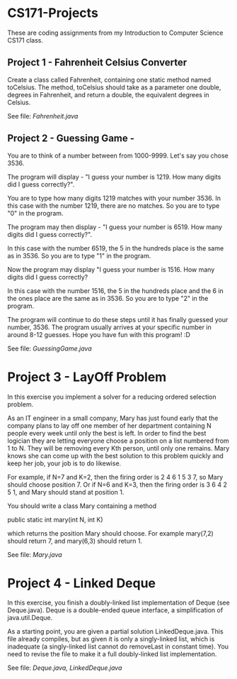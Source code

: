 # CS171-Projects
These are coding assignments from my Introduction to Computer Science CS171 class. 

## Project 1 - Fahrenheit Celsius Converter 
Create a class called Fahrenheit, containing one static method named toCelsius. The method, toCelsius should take as a parameter one double, degrees in Fahrenheit, and return a double, the equivalent degrees in Celsius. 

See file: *Fahrenheit.java*

## Project 2 - Guessing Game - 
You are to think of a number between from 1000-9999. Let's say you chose 3536.

The program will display - "I guess your number is 1219. How many digits did I guess correctly?".

You are to type how many digits 1219 matches with your number 3536. In this case with the number 1219, there are no matches. So you are to type "0" in the program.

The program may then display - "I guess your number is 6519. How many digits did I guess correctly?".

In this case with the number 6519, the 5 in the hundreds place is the same as in 3536. So you are to type "1" in the program.

Now the program may display "I guess your number is 1516. How many digits did I guess correctly?

In this case with the number 1516, the 5 in the hundreds place and the 6 in the ones place are the same as in 3536. So you are to type "2" in the program.

The program will continue to do these steps until it has finally guessed your number, 3536. The program usually arrives at your specific number in around 8-12 guesses. Hope you have fun with this program! :D

See file: *GuessingGame.java*

# Project 3 - LayOff Problem

In this exercise you implement a solver for a reducing ordered selection problem. 

As an IT engineer in a small company, Mary has just found early that the company plans to lay off one member of her department containing N people every week until only the best is left. In order to find the best logician they are letting everyone choose a position on a list numbered from 1 to N. They will be removing every Kth person, until only one remains. Mary knows she can come up with the best solution to this problem quickly and keep her job, your job is to do likewise.

For example, if N=7 and K=2, then the firing order is 2 4 6 1 5 3 7, so Mary should choose position 7. Or if N=6 and K=3, then the firing order is 3 6 4 2 5 1, and Mary should stand at position 1.

You should write a class Mary containing a method

public static int mary(int N, int K)

which returns the position Mary should choose. For example mary(7,2) should return 7, and mary(6,3) should return 1.

See file: *Mary.java*

# Project 4 - Linked Deque

In this exercise, you finish a doubly-linked list implementation of Deque (see Deque.java). Deque is a double-ended queue interface, a simplification of java.util.Deque.

As a starting point, you are given a partial solution LinkedDeque.java. This file already compiles, but as given it is only a singly-linked list, which is inadequate (a singly-linked list cannot do removeLast in constant time). You need to revise the file to make it a full doubly-linked list implementation.

See file: *Deque.java, LinkedDeque.java*



